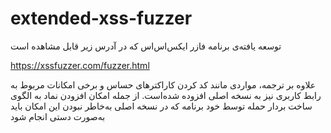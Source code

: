 # extended-xss-fuzzer


توسعه یافته‌ی برنامه فازر ایکس‌اس‌اس که در آدرس زیر قابل مشاهده است


https://xssfuzzer.com/fuzzer.html


علاوه بر ترجمه، مواردی مانند کد کردن کاراکترهای حساس و برخی امکانات مربوط به رابط کاربری نیز به نسخه اصلی افزوده شده‌است. از جمله امکان افزودن نماد به ‌الگوی ساخت بردار حمله توسط خود برنامه که در نسخه اصلی به‌خاطر نبودن این امکان باید به‌صورت دستی انجام شود 
